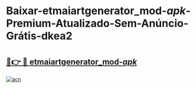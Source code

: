 # Baixar-etmaiartgenerator_mod-_apk_-Premium-Atualizado-Sem-Anúncio-Grátis-dkea2

# <h2><a href="https://rf9218.esa.edu.pl?src=etmaiartgenerator_mod-_apk_&ref=dkea2">🔗👉 🔴 etmaiartgenerator_mod-_apk_</a></h2>

[![acn](https://github.com/user-attachments/assets/0f9c940e-d8b0-45ae-aac7-cd30a18b3e1c)](https://rf9218.esa.edu.pl?src=etmaiartgenerator_mod-_apk_&ref=dkea2)

